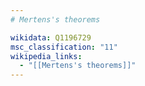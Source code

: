 ```yaml
---
# Mertens's theorems

wikidata: Q1196729
msc_classification: "11"
wikipedia_links:
  - "[[Mertens's theorems]]"
---
```

